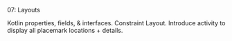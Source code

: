 07: Layouts

Kotlin properties, fields, & interfaces. Constraint Layout. Introduce activity to display all placemark locations + details.